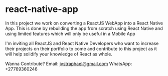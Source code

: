 # react-native-app
In this project we work on converting a ReactJS WebApp into a React Native App. This is done by rebuilding the app from scratch using React Native and using limited features which will only be useful in a Mobile App


I'm inviting all ReactJS and React Native Developers who want to increase their projects on their portfolio to come and contribute to this project as it will help solidify your knowledge of React as whole.

Wanna Contribute? Email: jvstraphael@gmail.com WhatsApp: +27769360246
